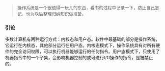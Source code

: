 > 操作系统是一个很值得一玩儿的东西，看书的过程中记录一下，防止自己忘记，也为以后整理归纳知识做准备。

### 引论

多数计算机有两种运行方式：内核态和用户态。软件中最基础的部分是操作系统，它运行在内核态，其他部分运行在用户态。内核态模式下，操作系统具有对所有硬件的完全访问权限，可以执行机器能够运行的任何指令。用户态模式下，只使用了机器指令中的一个子集，会影响机器控制的或可进行I/O操作的指令，是被禁止的。











